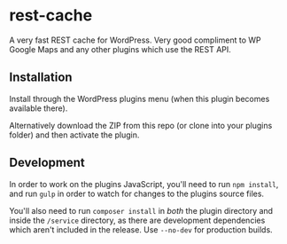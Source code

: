 # rest-cache
A very fast REST cache for WordPress. Very good compliment to WP Google Maps and any other plugins which use the REST API.

## Installation
Install through the WordPress plugins menu (when this plugin becomes available there).

Alternatively download the ZIP from this repo (or clone into your plugins folder) and then activate the plugin.

## Development
In order to work on the plugins JavaScript, you'll need to run `npm install`, and run `gulp` in order to watch for changes to the plugins source files.

You'll also need to run `composer install` in _both_ the plugin directory and inside the `/service` directory, as there are development dependencies which aren't included in the release. Use `--no-dev` for production builds.